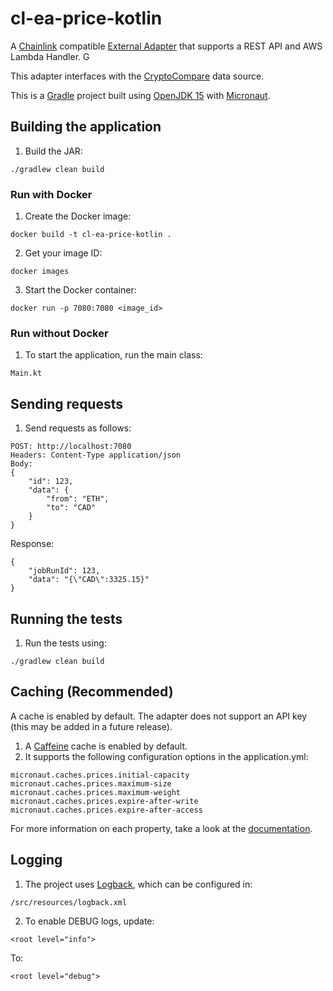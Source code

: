 # cl-ea-price-kotlin

A [Chainlink](https://chain.link/) compatible [External Adapter](https://docs.chain.link/docs/external-adapters/) that supports a REST API and AWS Lambda Handler. G

This adapter interfaces with the [CryptoCompare](https://min-api.cryptocompare.com/data/price) data source.

This is a [Gradle](https://gradle.org/) project built using [OpenJDK 15](https://openjdk.java.net/projects/jdk/15/) with [Micronaut](https://micronaut.io/).

## Building the application

1. Build the JAR:
```
./gradlew clean build
```

### Run with Docker
1. Create the Docker image:
```
docker build -t cl-ea-price-kotlin .
```
2. Get your image ID:
```
docker images
```
3. Start the Docker container:
```
docker run -p 7080:7080 <image_id> 
```
### Run without Docker
1. To start the application, run the main class:
```
Main.kt
```

## Sending requests
1. Send requests as follows:
```
POST: http://localhost:7080
Headers: Content-Type application/json
Body:
{
    "id": 123,
    "data": {
        "from": "ETH",
        "to": "CAD"
    }
}
```
Response:
```
{
    "jobRunId": 123,
    "data": "{\"CAD\":3325.15}"
}
```
## Running the tests
1. Run the tests using:
```
./gradlew clean build
```

## Caching (Recommended)

A cache is enabled by default. The adapter does not support an API key (this may be added in a future release).

1. A [Caffeine](https://github.com/ben-manes/caffeine) cache is enabled by default.
2. It supports the following configuration options in the application.yml:
```
micronaut.caches.prices.initial-capacity
micronaut.caches.prices.maximum-size
micronaut.caches.prices.maximum-weight
micronaut.caches.prices.expire-after-write
micronaut.caches.prices.expire-after-access
```
For more information on each property, take a look at the [documentation](https://micronaut-projects.github.io/micronaut-cache/latest/api/io/micronaut/cache/CacheConfiguration.html).

## Logging
1. The project uses [Logback](https://logback.qos.ch/), which can be configured in:
```
/src/resources/logback.xml
```
2. To enable DEBUG logs, update:
```
<root level="info">
```
To:
```
<root level="debug">
```

